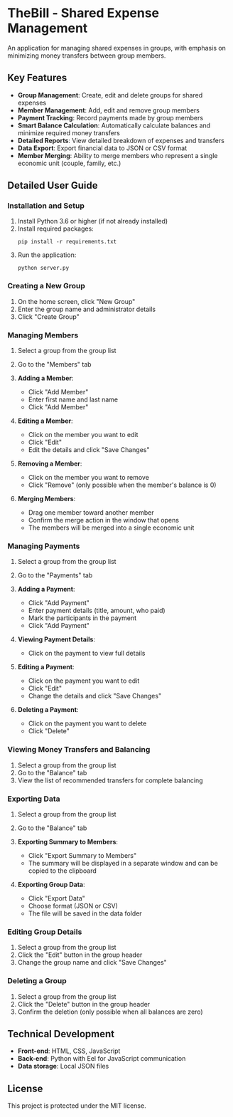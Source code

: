 # TheBill - Shared Expense Management

An application for managing shared expenses in groups, with emphasis on minimizing money transfers between group members.

## Key Features

- **Group Management**: Create, edit and delete groups for shared expenses
- **Member Management**: Add, edit and remove group members
- **Payment Tracking**: Record payments made by group members
- **Smart Balance Calculation**: Automatically calculate balances and minimize required money transfers
- **Detailed Reports**: View detailed breakdown of expenses and transfers
- **Data Export**: Export financial data to JSON or CSV format
- **Member Merging**: Ability to merge members who represent a single economic unit (couple, family, etc.)

## Detailed User Guide

### Installation and Setup

1. Install Python 3.6 or higher (if not already installed)
2. Install required packages:
   ```
   pip install -r requirements.txt
   ```
3. Run the application:
   ```
   python server.py
   ```

### Creating a New Group

1. On the home screen, click "New Group"
2. Enter the group name and administrator details
3. Click "Create Group"

### Managing Members

1. Select a group from the group list
2. Go to the "Members" tab
3. **Adding a Member**:
   - Click "Add Member"
   - Enter first name and last name
   - Click "Add Member"
   
4. **Editing a Member**:
   - Click on the member you want to edit
   - Click "Edit"
   - Edit the details and click "Save Changes"
   
5. **Removing a Member**:
   - Click on the member you want to remove
   - Click "Remove" (only possible when the member's balance is 0)
   
6. **Merging Members**:
   - Drag one member toward another member
   - Confirm the merge action in the window that opens
   - The members will be merged into a single economic unit

### Managing Payments

1. Select a group from the group list
2. Go to the "Payments" tab
3. **Adding a Payment**:
   - Click "Add Payment"
   - Enter payment details (title, amount, who paid)
   - Mark the participants in the payment
   - Click "Add Payment"
   
4. **Viewing Payment Details**:
   - Click on the payment to view full details
   
5. **Editing a Payment**:
   - Click on the payment you want to edit
   - Click "Edit"
   - Change the details and click "Save Changes"
   
6. **Deleting a Payment**:
   - Click on the payment you want to delete
   - Click "Delete"

### Viewing Money Transfers and Balancing

1. Select a group from the group list
2. Go to the "Balance" tab
3. View the list of recommended transfers for complete balancing

### Exporting Data

1. Select a group from the group list
2. Go to the "Balance" tab
3. **Exporting Summary to Members**:
   - Click "Export Summary to Members"
   - The summary will be displayed in a separate window and can be copied to the clipboard
   
4. **Exporting Group Data**:
   - Click "Export Data"
   - Choose format (JSON or CSV)
   - The file will be saved in the data folder

### Editing Group Details

1. Select a group from the group list
2. Click the "Edit" button in the group header
3. Change the group name and click "Save Changes"

### Deleting a Group

1. Select a group from the group list
2. Click the "Delete" button in the group header
3. Confirm the deletion (only possible when all balances are zero)

## Technical Development

- **Front-end**: HTML, CSS, JavaScript
- **Back-end**: Python with Eel for JavaScript communication
- **Data storage**: Local JSON files

## License

This project is protected under the MIT license.
